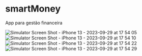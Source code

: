 # smartMoney
App para gestão financeira

![Simulator Screen Shot - iPhone 13 - 2023-09-29 at 17 54 05](https://github.com/jeffmnb/smartMoney/assets/70456966/4947d5ec-50d9-438c-ac50-5a163fbac35e)
![Simulator Screen Shot - iPhone 13 - 2023-09-29 at 17 54 10](https://github.com/jeffmnb/smartMoney/assets/70456966/426cc254-1115-45f5-94f7-f02b696e5e9f)
![Simulator Screen Shot - iPhone 13 - 2023-09-29 at 17 54 22](https://github.com/jeffmnb/smartMoney/assets/70456966/12e6b9d0-f83b-4215-835e-5397a3ac5290)
![Simulator Screen Shot - iPhone 13 - 2023-09-29 at 17 54 29](https://github.com/jeffmnb/smartMoney/assets/70456966/43a2b345-48cf-40ed-b533-32a3e97bd476)
